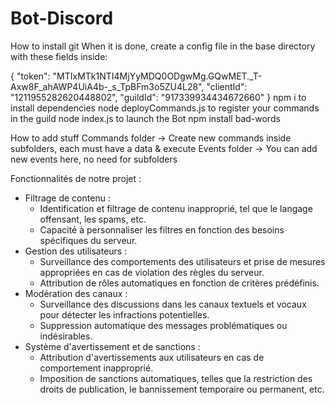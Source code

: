 # Bot-Discord

How to install
git 
When it is done, create a config file in the base directory with these fields inside:

{
  "token": "MTIxMTk1NTI4MjYyMDQ0ODgwMg.GQwMET._T-Axw8F_ahAWP4UiA4b-_s_TpBFm3o5ZU4L28",
  "clientId": "1211955282620448802",
  "guildId": "917339934434672660"
}
npm i to install dependencies
node deployCommands.js to register your commands in the guild
node index.js to launch the Bot
npm install bad-words

How to add stuff
Commands folder -> Create new commands inside subfolders, each must have a data & execute
Events folder -> You can add new events here, no need for subfolders

Fonctionnalités de notre projet :
* Filtrage de contenu :
    * Identification et filtrage de contenu inapproprié, tel que le langage offensant, les spams, etc.
    * Capacité à personnaliser les filtres en fonction des besoins spécifiques du serveur.
* Gestion des utilisateurs :
    * Surveillance des comportements des utilisateurs et prise de mesures appropriées en cas de violation des règles du serveur.
    * Attribution de rôles automatiques en fonction de critères prédéfinis.
* Modération des canaux :
    * Surveillance des discussions dans les canaux textuels et vocaux pour détecter les infractions potentielles.
    * Suppression automatique des messages problématiques ou indésirables.
* Système d'avertissement et de sanctions :
    * Attribution d'avertissements aux utilisateurs en cas de comportement inapproprié.
    * Imposition de sanctions automatiques, telles que la restriction des droits de publication, le bannissement temporaire ou permanent, etc.
